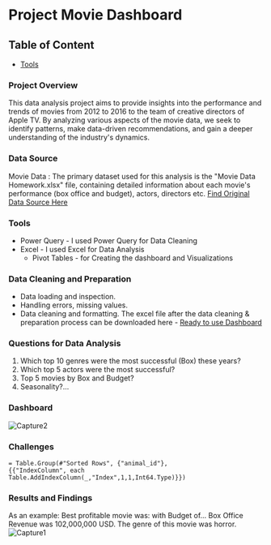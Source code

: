 # Project Movie Dashboard
## Table of Content
- [Tools](#tools)

### Project Overview
This data analysis project aims to provide insights into the performance and trends of movies from 2012 to 2016 to the team of creative directors of Apple TV. 
By analyzing various aspects of the movie data, we seek to identify patterns, make data-driven recommendations, and gain a deeper understanding of the industry's dynamics.

### Data Source
Movie Data : The primary dataset used for this analysis is the "Movie Data Homework.xlsx" file, containing detailed information about each movie's performance (box office and budget), actors, directors etc. [Find Original Data Source Here](https://github.com/user-attachments/files/19238827/Dashboard.Excel.xlsx)


### Tools
- Power Query - I used Power Query for Data Cleaning
- Excel - I used Excel for Data Analysis
  - Pivot Tables - for Creating the dashboard and Visualizations
### Data Cleaning and Preparation
- Data loading and inspection.
- Handling errors, missing values.
- Data cleaning and formatting. The excel file after the data cleaning & preparation process can be downloaded here - [Ready to use Dashboard](https://github.com/user-attachments/files/19238692/Dashboard.Excel.xlsx)

### Questions for Data Analysis
1. Which top 10 genres were the most successful (Box) these years?
2. Which top 5 actors were the most successful?
3. Top 5 movies by Box and Budget?
4. Seasonality?...

### Dashboard
![Capture2](https://github.com/user-attachments/assets/33de6483-8e77-40f8-a487-3e0ef4ad0b52)

### Challenges
```
= Table.Group(#"Sorted Rows", {"animal_id"}, 
{{"IndexColumn", each Table.AddIndexColumn(_,"Index",1,1,Int64.Type)}})
```

### Results and Findings
As an example: Best profitable movie was: with Budget of... Box Office Revenue was 102,000,000 USD. The genre of this movie was horror.
![Capture1](https://github.com/user-attachments/assets/426c8cbf-1b7f-4b05-92f9-635f3565ceff)



